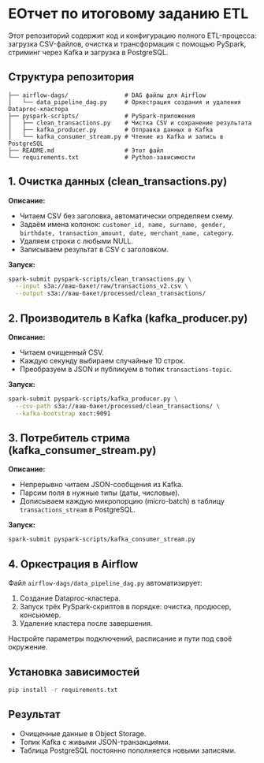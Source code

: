 # EОтчет по итоговому заданию ETL

Этот репозиторий содержит код и конфигурацию полного ETL-процесса: загрузка CSV-файлов, очистка и трансформация с помощью PySpark, стриминг через Kafka и загрузка в PostgreSQL.

## Структура репозитория

```
├── airflow-dags/                # DAG файлы для Airflow
│   └── data_pipeline_dag.py     # Оркестрация создания и удаления Dataproc-кластера
├── pyspark-scripts/             # PySpark-приложения
│   ├── clean_transactions.py    # Чистка CSV и сохранение результата
│   ├── kafka_producer.py        # Отправка данных в Kafka
│   └── kafka_consumer_stream.py # Чтение из Kafka и запись в PostgreSQL
├── README.md                    # Этот файл
└── requirements.txt             # Python-зависимости
```

## 1. Очистка данных (clean\_transactions.py)

**Описание:**

* Читаем CSV без заголовка, автоматически определяем схему.
* Задаём имена колонок:
  `customer_id, name, surname, gender, birthdate, transaction_amount, date, merchant_name, category`.
* Удаляем строки с любыми NULL.
* Записываем результат в CSV с заголовком.

**Запуск:**

```bash
spark-submit pyspark-scripts/clean_transactions.py \
  --input s3a://ваш-бакет/raw/transactions_v2.csv \
  --output s3a://ваш-бакет/processed/clean_transactions/
```

## 2. Производитель в Kafka (kafka\_producer.py)

**Описание:**

* Читаем очищенный CSV.
* Каждую секунду выбираем случайные 10 строк.
* Преобразуем в JSON и публикуем в топик `transactions-topic`.

**Запуск:**

```bash
spark-submit pyspark-scripts/kafka_producer.py \
  --csv-path s3a://ваш-бакет/processed/clean_transactions/ \
  --kafka-bootstrap хост:9091
```

## 3. Потребитель стрима (kafka\_consumer\_stream.py)

**Описание:**

* Непрерывно читаем JSON-сообщения из Kafka.
* Парсим поля в нужные типы (даты, числовые).
* Дописываем каждую микропорцию (micro-batch) в таблицу `transactions_stream` в PostgreSQL.

**Запуск:**

```bash
spark-submit pyspark-scripts/kafka_consumer_stream.py
```

## 4. Оркестрация в Airflow

Файл `airflow-dags/data_pipeline_dag.py` автоматизирует:

1. Создание Dataproc-кластера.
2. Запуск трёх PySpark-скриптов в порядке: очистка, продюсер, консьюмер.
3. Удаление кластера после завершения.

Настройте параметры подключений, расписание и пути под своё окружение.

## Установка зависимостей

```bash
pip install -r requirements.txt
```

## Результат

* Очищенные данные в Object Storage.
* Топик Kafka с живыми JSON-транзакциями.
* Таблица PostgreSQL постоянно пополняется новыми записями.
